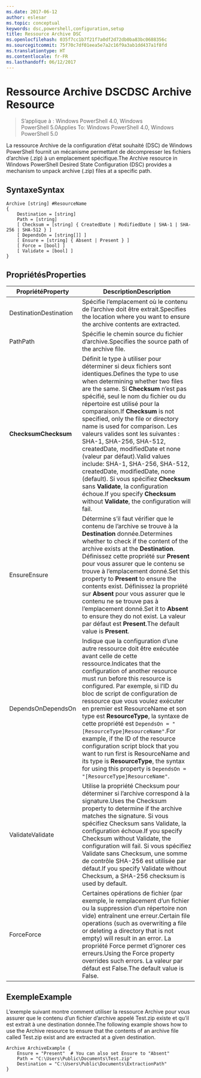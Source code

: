 ```yaml
---
ms.date: 2017-06-12
author: eslesar
ms.topic: conceptual
keywords: dsc,powershell,configuration,setup
title: Ressource Archive DSC
ms.openlocfilehash: 035f7cc1b7f21f7a0df2d72db0ba83bc0688356c
ms.sourcegitcommit: 75f70c7df01eea5e7a2c16f9a3ab1dd437a1f8fd
ms.translationtype: HT
ms.contentlocale: fr-FR
ms.lasthandoff: 06/12/2017
---
```

# <a name="dsc-archive-resource"></a><span data-ttu-id="741f2-103">Ressource Archive DSC</span><span class="sxs-lookup"><span data-stu-id="741f2-103">DSC Archive Resource</span></span>

> <span data-ttu-id="741f2-104">S’applique à : Windows PowerShell 4.0, Windows PowerShell 5.0</span><span class="sxs-lookup"><span data-stu-id="741f2-104">Applies To: Windows PowerShell 4.0, Windows PowerShell 5.0</span></span>

<span data-ttu-id="741f2-105">La ressource Archive de la configuration d’état souhaité (DSC) de Windows PowerShell fournit un mécanisme permettant de décompresser les fichiers d’archive (.zip) à un emplacement spécifique.</span><span class="sxs-lookup"><span data-stu-id="741f2-105">The Archive resource in Windows PowerShell Desired State Configuration (DSC) provides a mechanism to unpack archive (.zip) files at a specific path.</span></span>

## <a name="syntax"></a><span data-ttu-id="741f2-106">Syntaxe</span><span class="sxs-lookup"><span data-stu-id="741f2-106">Syntax</span></span> 
```MOF
Archive [string] #ResourceName
{
    Destination = [string]
    Path = [string]
    [ Checksum = [string] { CreatedDate | ModifiedDate | SHA-1 | SHA-256 | SHA-512 } ]
    [ DependsOn = [string[]] ]
    [ Ensure = [string] { Absent | Present } ]
    [ Force = [bool] ]
    [ Validate = [bool] ]
}
```

## <a name="properties"></a><span data-ttu-id="741f2-107">Propriétés</span><span class="sxs-lookup"><span data-stu-id="741f2-107">Properties</span></span>

|  <span data-ttu-id="741f2-108">Propriété</span><span class="sxs-lookup"><span data-stu-id="741f2-108">Property</span></span>  |  <span data-ttu-id="741f2-109">Description</span><span class="sxs-lookup"><span data-stu-id="741f2-109">Description</span></span>   | 
|---|---| 
| <span data-ttu-id="741f2-110">Destination</span><span class="sxs-lookup"><span data-stu-id="741f2-110">Destination</span></span>| <span data-ttu-id="741f2-111">Spécifie l’emplacement où le contenu de l’archive doit être extrait.</span><span class="sxs-lookup"><span data-stu-id="741f2-111">Specifies the location where you want to ensure the archive contents are extracted.</span></span>| 
| <span data-ttu-id="741f2-112">Path</span><span class="sxs-lookup"><span data-stu-id="741f2-112">Path</span></span>| <span data-ttu-id="741f2-113">Spécifie le chemin source du fichier d’archive.</span><span class="sxs-lookup"><span data-stu-id="741f2-113">Specifies the source path of the archive file.</span></span>| 
| <span data-ttu-id="741f2-114">__Checksum__</span><span class="sxs-lookup"><span data-stu-id="741f2-114">__Checksum__</span></span>| <span data-ttu-id="741f2-115">Définit le type à utiliser pour déterminer si deux fichiers sont identiques.</span><span class="sxs-lookup"><span data-stu-id="741f2-115">Defines the type to use when determining whether two files are the same.</span></span> <span data-ttu-id="741f2-116">Si __Checksum__ n’est pas spécifié, seul le nom du fichier ou du répertoire est utilisé pour la comparaison.</span><span class="sxs-lookup"><span data-stu-id="741f2-116">If __Checksum__ is not specified, only the file or directory name is used for comparison.</span></span> <span data-ttu-id="741f2-117">Les valeurs valides sont les suivantes : SHA-1, SHA-256, SHA-512, createdDate, modifiedDate et none (valeur par défaut).</span><span class="sxs-lookup"><span data-stu-id="741f2-117">Valid values include: SHA-1, SHA-256, SHA-512, createdDate, modifiedDate, none (default).</span></span> <span data-ttu-id="741f2-118">Si vous spécifiez __Checksum__ sans __Validate__, la configuration échoue.</span><span class="sxs-lookup"><span data-stu-id="741f2-118">If you specify __Checksum__ without __Validate__, the configuration will fail.</span></span>| 
| <span data-ttu-id="741f2-119">Ensure</span><span class="sxs-lookup"><span data-stu-id="741f2-119">Ensure</span></span>| <span data-ttu-id="741f2-120">Détermine s’il faut vérifier que le contenu de l’archive se trouve à la __Destination__ donnée.</span><span class="sxs-lookup"><span data-stu-id="741f2-120">Determines whether to check if the content of the archive exists at the __Destination__.</span></span> <span data-ttu-id="741f2-121">Définissez cette propriété sur __Present__ pour vous assurer que le contenu se trouve à l’emplacement donné.</span><span class="sxs-lookup"><span data-stu-id="741f2-121">Set this property to __Present__ to ensure the contents exist.</span></span> <span data-ttu-id="741f2-122">Définissez la propriété sur __Absent__ pour vous assurer que le contenu ne se trouve pas à l’emplacement donné.</span><span class="sxs-lookup"><span data-stu-id="741f2-122">Set it to __Absent__ to ensure they do not exist.</span></span> <span data-ttu-id="741f2-123">La valeur par défaut est __Present__.</span><span class="sxs-lookup"><span data-stu-id="741f2-123">The default value is __Present__.</span></span>| 
| <span data-ttu-id="741f2-124">DependsOn</span><span class="sxs-lookup"><span data-stu-id="741f2-124">DependsOn</span></span> | <span data-ttu-id="741f2-125">Indique que la configuration d’une autre ressource doit être exécutée avant celle de cette ressource.</span><span class="sxs-lookup"><span data-stu-id="741f2-125">Indicates that the configuration of another resource must run before this resource is configured.</span></span> <span data-ttu-id="741f2-126">Par exemple, si l’ID du bloc de script de configuration de ressource que vous voulez exécuter en premier est ResourceName et son type est __ResourceType__, la syntaxe de cette propriété est `DependsOn = "[ResourceType]ResourceName"`.</span><span class="sxs-lookup"><span data-stu-id="741f2-126">For example, if the ID of the resource configuration script block that you want to run first is ResourceName and its type is __ResourceType__, the syntax for using this property is `DependsOn = "[ResourceType]ResourceName"`.</span></span>| 
| <span data-ttu-id="741f2-127">Validate</span><span class="sxs-lookup"><span data-stu-id="741f2-127">Validate</span></span>| <span data-ttu-id="741f2-128">Utilise la propriété Checksum pour déterminer si l’archive correspond à la signature.</span><span class="sxs-lookup"><span data-stu-id="741f2-128">Uses the Checksum property to determine if the archive matches the signature.</span></span> <span data-ttu-id="741f2-129">Si vous spécifiez Checksum sans Validate, la configuration échoue.</span><span class="sxs-lookup"><span data-stu-id="741f2-129">If you specify Checksum without Validate, the configuration will fail.</span></span> <span data-ttu-id="741f2-130">Si vous spécifiez Validate sans Checksum, une somme de contrôle SHA-256 est utilisée par défaut.</span><span class="sxs-lookup"><span data-stu-id="741f2-130">If you specify Validate without Checksum, a SHA-256 checksum is used by default.</span></span>| 
| <span data-ttu-id="741f2-131">Force</span><span class="sxs-lookup"><span data-stu-id="741f2-131">Force</span></span>| <span data-ttu-id="741f2-132">Certaines opérations de fichier (par exemple, le remplacement d’un fichier ou la suppression d’un répertoire non vide) entraînent une erreur.</span><span class="sxs-lookup"><span data-stu-id="741f2-132">Certain file operations (such as overwriting a file or deleting a directory that is not empty) will result in an error.</span></span> <span data-ttu-id="741f2-133">La propriété Force permet d’ignorer ces erreurs.</span><span class="sxs-lookup"><span data-stu-id="741f2-133">Using the Force property overrides such errors.</span></span> <span data-ttu-id="741f2-134">La valeur par défaut est False.</span><span class="sxs-lookup"><span data-stu-id="741f2-134">The default value is False.</span></span>| 

## <a name="example"></a><span data-ttu-id="741f2-135">Exemple</span><span class="sxs-lookup"><span data-stu-id="741f2-135">Example</span></span>

<span data-ttu-id="741f2-136">L’exemple suivant montre comment utiliser la ressource Archive pour vous assurer que le contenu d’un fichier d’archive appelé Test.zip existe et qu’il est extrait à une destination donnée.</span><span class="sxs-lookup"><span data-stu-id="741f2-136">The following example shows how to use the Archive resource to ensure that the contents of an archive file called Test.zip exist and are extracted at a given destination.</span></span>

```
Archive ArchiveExample {
    Ensure = "Present"  # You can also set Ensure to "Absent"
    Path = "C:\Users\Public\Documents\Test.zip"
    Destination = "C:\Users\Public\Documents\ExtractionPath"
} 
```

